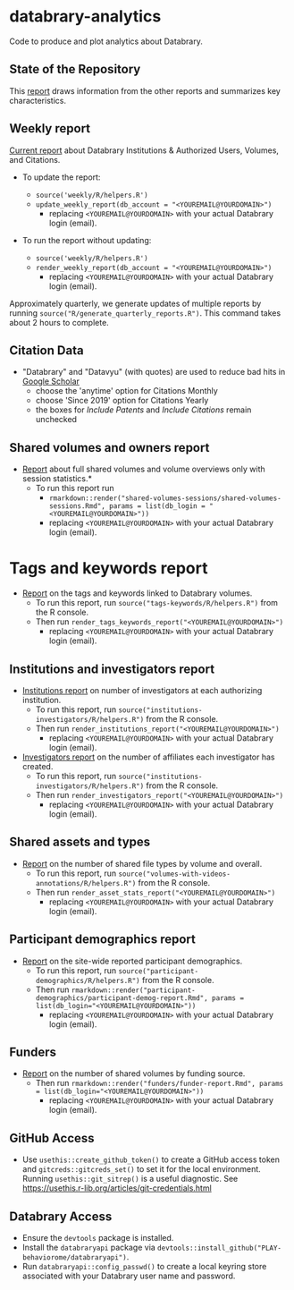 # databrary-analytics

Code to produce and plot analytics about Databrary.

## State of the Repository

This [report](https://gilmore-lab.github.io/databrary-analytics/state-of-the-repo/) draws information from the other reports and summarizes key characteristics.

## Weekly report

[Current report](https://gilmore-lab.github.io/databrary-analytics/weekly/databrary_weekly_report.html) about Databrary Institutions & Authorized Users, Volumes, and Citations.

- To update the report:  
    - `source('weekly/R/helpers.R')`  
    - `update_weekly_report(db_account = "<YOUREMAIL@YOURDOMAIN>")`  
        - replacing `<YOUREMAIL@YOURDOMAIN>` with your actual Databrary login (email). 

- To run the report without updating:
    - `source('weekly/R/helpers.R')`  
    - `render_weekly_report(db_account = "<YOUREMAIL@YOURDOMAIN>")`  
        - replacing `<YOUREMAIL@YOURDOMAIN>` with your actual Databrary login (email).
        
Approximately quarterly, we generate updates of multiple reports by running `source("R/generate_quarterly_reports.R")`. This command takes about 2 hours to complete.

## Citation Data

- "Databrary" and "Datavyu" (with quotes) are used to reduce bad hits in [Google Scholar](https://scholar.google.com)      
    - choose the 'anytime' option for Citations Monthly  
    - choose 'Since 2019' option for Citations Yearly  
    - the boxes for *Include Patents* and *Include Citations* remain unchecked  

## Shared volumes and owners report

- [Report](https://gilmore-lab.github.io/databrary-analytics/shared-volumes-sessions/shared-volumes-sessions.html) about full shared volumes and volume overviews only with session statistics.* 
    - To run this report run  
        - `rmarkdown::render("shared-volumes-sessions/shared-volumes-sessions.Rmd", params = list(db_login = "<YOUREMAIL@YOURDOMAIN>"))`  
        - replacing `<YOUREMAIL@YOURDOMAIN>` with your actual Databrary login (email).
        
# Tags and keywords report

- [Report](https://gilmore-lab.github.io/databrary-analytics/tags-keywords/tags-keywords-report.html) on the tags and keywords linked to Databrary volumes.
    - To run this report, run `source("tags-keywords/R/helpers.R")` from the R console.
    - Then run `render_tags_keywords_report("<YOUREMAIL@YOURDOMAIN>")`  
        - replacing `<YOUREMAIL@YOURDOMAIN>` with your actual Databrary login (email). 

## Institutions and investigators report

- [Institutions report](https://gilmore-lab.github.io/databrary-analytics/institutions-investigators/institutions.html) on number of investigators at each authorizing institution.
    - To run this report, run `source("institutions-investigators/R/helpers.R")` from the R console.
    - Then run `render_institutions_report("<YOUREMAIL@YOURDOMAIN>")`  
        - replacing `<YOUREMAIL@YOURDOMAIN>` with your actual Databrary login (email). 
- [Investigators report](https://gilmore-lab.github.io/databrary-analytics/institutions-investigators/investigators.html) on the number of affiliates each investigator has created.
    - To run this report, run `source("institutions-investigators/R/helpers.R")` from the R console.
    - Then run `render_investigators_report("<YOUREMAIL@YOURDOMAIN>")`  
        - replacing `<YOUREMAIL@YOURDOMAIN>` with your actual Databrary login (email). 
        
## Shared assets and types

- [Report](https://gilmore-lab.github.io/databrary-analytics/volumes-with-videos-annotations/assets-stats.html) on the number of shared file types by volume and overall.
    - To run this report, run `source("volumes-with-videos-annotations/R/helpers.R")` from the R console.
    - Then run `render_asset_stats_report("<YOUREMAIL@YOURDOMAIN>")`  
        - replacing `<YOUREMAIL@YOURDOMAIN>` with your actual Databrary login (email).

## Participant demographics report

- [Report](https://gilmore-lab.github.io/databrary-analytics/participant-demographics/participant-demog-report.html) on the site-wide reported participant demographics.
    - To run this report, run `source("participant-demographics/R/helpers.R")` from the R console.
    - Then run `rmarkdown::render("participant-demographics/participant-demog-report.Rmd", params = list(db_login="<YOUREMAIL@YOURDOMAIN>"))`  
        - replacing `<YOUREMAIL@YOURDOMAIN>` with your actual Databrary login (email).
        
## Funders

- [Report](https://gilmore-lab.github.io/databrary-analytics/funders/funder-report.html) on the number of shared volumes by funding source.
    - Then run `rmarkdown::render("funders/funder-report.Rmd", params = list(db_login="<YOUREMAIL@YOURDOMAIN>"))`  
        - replacing `<YOUREMAIL@YOURDOMAIN>` with your actual Databrary login (email).
        
## GitHub Access

- Use `usethis::create_github_token()` to create a GitHub access token and `gitcreds::gitcreds_set()` to set it for the local environment. Running `usethis::git_sitrep()` is a useful diagnostic. See <https://usethis.r-lib.org/articles/git-credentials.html>

## Databrary Access
- Ensure the `devtools` package is installed.
- Install the `databraryapi` package via `devtools::install_github("PLAY-behaviorome/databraryapi")`.
- Run `databraryapi::config_passwd()` to create a local keyring store associated with your Databrary user name and password.
